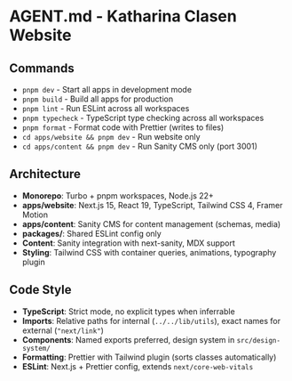 # AGENT.md - Katharina Clasen Website

## Commands

- `pnpm dev` - Start all apps in development mode
- `pnpm build` - Build all apps for production
- `pnpm lint` - Run ESLint across all workspaces
- `pnpm typecheck` - TypeScript type checking across all workspaces
- `pnpm format` - Format code with Prettier (writes to files)
- `cd apps/website && pnpm dev` - Run website only
- `cd apps/content && pnpm dev` - Run Sanity CMS only (port 3001)

## Architecture

- **Monorepo**: Turbo + pnpm workspaces, Node.js 22+
- **apps/website**: Next.js 15, React 19, TypeScript, Tailwind CSS 4, Framer Motion
- **apps/content**: Sanity CMS for content management (schemas, media)
- **packages/**: Shared ESLint config only
- **Content**: Sanity integration with next-sanity, MDX support
- **Styling**: Tailwind CSS with container queries, animations, typography plugin

## Code Style

- **TypeScript**: Strict mode, no explicit types when inferrable
- **Imports**: Relative paths for internal (`../../lib/utils`), exact names for external (`"next/link"`)
- **Components**: Named exports preferred, design system in `src/design-system/`
- **Formatting**: Prettier with Tailwind plugin (sorts classes automatically)
- **ESLint**: Next.js + Prettier config, extends `next/core-web-vitals`
